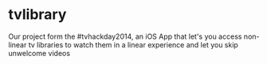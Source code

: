 tvlibrary
=========

Our project form the #tvhackday2014, an iOS App that let's you access non-linear tv libraries to watch them in a linear experience and let you skip unwelcome videos 
